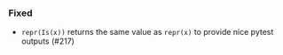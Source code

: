 ### Fixed

- `repr(Is(x))` returns the same value as `repr(x)` to provide nice pytest outputs (#217)
